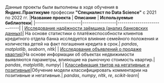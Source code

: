Данные проекты были выполнены в ходе обучения в **Яндекс.Практикуме** профессии **"Специалист по Data Science"** c 2021 по 2022 гг.
|**Название проекта**   | **Описание**    | **Используемые библиотеки**|
|-----------------------|-----------------|----------------------------|
| [Исследование надёжности заёмщика (анализ банковских данных)](https://github.com/gajka-eva/yandex-praktikum-projects/tree/main/banking-data-analysis)| На основе статистики о платёжеспособности клиентов кредитного отдела банка исследуется влияние семейного положения и количества детей на факт погашения кредита в срок.| *pandas*, *matplotlib*, *seaborn*, *nltk*|
| [Исследование объявлений о продаже квартир](https://github.com/gajka-eva/yandex-praktikum-projects/tree/main/Research%20of%20advertisements%20for%20the%20sale%20of%20apartments)|На основе информации об объектах недвижимости выявляются параметры, влияющие на рыночную стоимость квартир.| *pandas*, *matplotlib*, *numpy*|
| [Классификация твитов на негативные и позитивные](https://github.com/gajka-eva/yandex-praktikum-projects/tree/main/Classification%20of%20comments%20into%20negative%20and%20positive)|Обучение модели классифицировать комментарии на позитивные и негативные.| *pandas*, *numpy*, *nltk*, *re*, *scikit-learn*|
